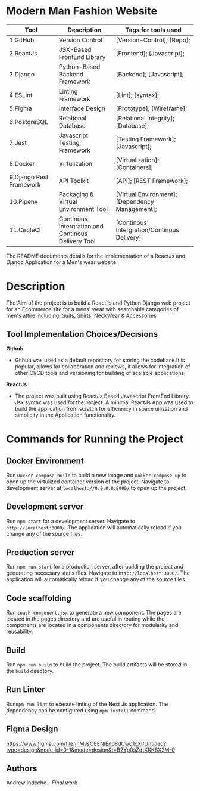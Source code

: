 # Modern Man Fashion Website

|Tool                | Description                    | Tags for tools used                                                                                               |
| ------------------- | ------------------------------ | ---------------------------------------------------------------------------------------------------- |
| 1.GitHub| Version Control| [Version-Control]; [Repo];|
| 2.ReactJs| JSX-Based FrontEnd Library|[Frontend]; [Javascript];|
| 3.Django| Python-Based Backend Framework|[Backend]; [Javascript];|
| 4.ESLint| Linting Framework| [Lint]; [syntax];|
| 5.Figma| Interface Design| [Prototype]; [Wireframe];|
| 6.PostgreSQL| Relational Database| [Relational Integrity]; [Database];|
| 7.Jest| Javascript Testing Framework| [Testing Framework]; [Javascript];|
| 8.Docker| Virtulization| [Virtualization]; [Containers];|
| 9.Django Rest Framework| API Toolkit| [API]; [REST Framework];|
| 10.Pipenv| Packaging & Virtual Environment Tool| [Virtual Environment]; [Dependency Management];|
| 11.CircleCI|Continous Intergration and Continous Delivery Tool| [Continous Intergration/Continous Delivery];|

<p>The README documents details for the Implementation of a ReactJs and Django Application for a Men's wear website</p>

## <h1> Description</h1>
<p>The Aim of the project is to build a React.js and Python Django web project for an Ecommerce site for a mens' wear with searchable categories of men's attire including: Suits, Shirts, NeckWear & Accessories</p>

## Tool Implementation Choices/Decisions
<p><b>Github</b></p>
<ul>
<li>Github was used as a default repository for storing the codebase.It is popular, allows for collaboration and reviews, it allows for integration of other CI/CD tools and versioning for building of scalable applications</li>
</ul>
<p><b>ReactJs</b></p>
<ul>
<li>The project was built using ReactJs Based Javascript FrontEnd Library. Jsx syntax was used for the project. A minimal ReactJs App was used to build the application from scratch for efficiency in space uilization and simplicity in the Application functionality.
</ul>
</ul>

## <h1> Commands for Running the Project</h1>
## Docker Environment
Run `Docker compose build` to build a new image and `Docker compose up`  to open up the virtulized container version of the project. Navigate to  development server at `localhost://0.0.0.0:8000/` to open up the project.

## Development server
Run `npm start` for a development server. Navigate to `http://localhost:3000/`. The application will automatically reload if you change any of the source files.

## Production server
Run `npm run start` for a production server, after building the project and generating neccesary statis files. Navigate to `http://localhost:3000/`. The application will automatically reload if you change any of the source files.

## Code scaffolding

Run `touch component.jsx` to generate a new component. The pages are located in the pages directory and are useful in routing while the components are located in a components directory for modularity and reusability.

## Build

Run `npm run build` to build the project. The build artifacts will be stored in the `build` directory.

## Run Linter

Run`npm run lint` to execute linting of the Next Js application. The dependency can be configured using `npm install` command.


## Figma Design

https://www.figma.com/file/jnMvsOEENiEnb8dCw01oXI/Untitled?type=design&node-id=0-1&mode=design&t=B2Yp0sZdtXKK8X2M-0


## Authors

Andrew Indeche - *Final work*